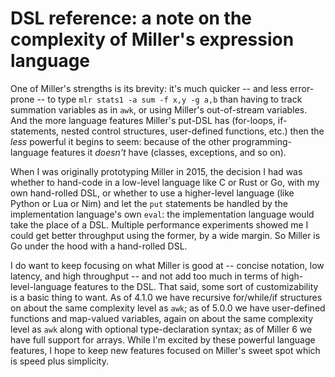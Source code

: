 <!---  PLEASE DO NOT EDIT DIRECTLY. EDIT THE .md.in FILE PLEASE. --->
# DSL reference: a note on the complexity of Miller's expression language

One of Miller's strengths is its brevity: it's much quicker -- and less error-prone -- to type ``mlr stats1 -a sum -f x,y -g a,b`` than having to track summation variables as in ``awk``, or using Miller's out-of-stream variables. And the more language features Miller's put-DSL has (for-loops, if-statements, nested control structures, user-defined functions, etc.) then the *less* powerful it begins to seem: because of the other programming-language features it *doesn't* have (classes, exceptions, and so on).

When I was originally prototyping Miller in 2015, the decision I had was whether to hand-code in a low-level language like C or Rust or Go, with my own hand-rolled DSL, or whether to use a higher-level language (like Python or Lua or Nim) and let the ``put`` statements be handled by the implementation language's own ``eval``: the implementation language would take the place of a DSL. Multiple performance experiments showed me I could get better throughput using the former, by a wide margin. So Miller is Go under the hood with a hand-rolled DSL.

I do want to keep focusing on what Miller is good at -- concise notation, low latency, and high throughput -- and not add too much in terms of high-level-language features to the DSL.  That said, some sort of customizability is a basic thing to want. As of 4.1.0 we have recursive for/while/if structures on about the same complexity level as ``awk``; as of 5.0.0 we have user-defined functions and map-valued variables, again on about the same complexity level as ``awk`` along with optional type-declaration syntax; as of Miller 6 we have full support for arrays.  While I'm excited by these powerful language features, I hope to keep new features focused on Miller's sweet spot which is speed plus simplicity.

